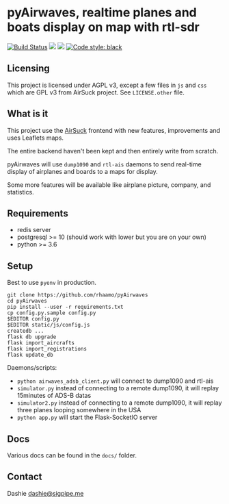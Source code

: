 # pyAirwaves, realtime planes and boats display on map with rtl-sdr

<a href="https://dronegh.sigpipe.me/rhaamo/pyAirwaves"><img src="https://dronegh.sigpipe.me/api/badges/rhaamo/pyAirwaves/status.svg" alt="Build Status"/></a>
<a href="https://github.com/rhaamo/pyAirwaves/blob/master/LICENSE"><img src="https://img.shields.io/badge/license-AGPL3-green.svg"/></a>
<img src="https://img.shields.io/badge/python-%3E%3D3.6-blue.svg"/> [![Code style: black](https://img.shields.io/badge/code%20style-black-000000.svg)](https://github.com/ambv/black)

## Licensing

This project is licensed under AGPL v3, except a few files in `js` and `css` which are GPL v3 from AirSuck project.
See `LICENSE.other` file.

## What is it

This project use the [AirSuck](https://github.com/ThreeSixes/airSuck) frontend with new features, improvements and uses Leaflets maps.

The entire backend haven't been kept and then entirely write from scratch.

pyAirwaves will use `dump1090` and `rtl-ais` daemons to send real-time display of airplanes and boards to a maps for display.

Some more features will be available like airplane picture, company, and statistics.

## Requirements
- redis server
- postgresql >= 10 (should work with lower but you are on your own)
- python >= 3.6

## Setup

Best to use `pyenv` in production.

```
git clone https://github.com/rhaamo/pyAirwaves
cd pyAirwaves
pip install --user -r requirements.txt
cp config.py.sample config.py
$EDITOR config.py
$EDITOR static/js/config.js
createdb ...
flask db upgrade
flask import_aircrafts
flask import_registrations
flask update_db
```

Daemons/scripts:
- `python airwaves_adsb_client.py` will connect to dump1090 and rtl-ais
- `simulator.py` instead of connecting to a remote dump1090, it will replay 15minutes of ADS-B datas
- `simulator2.py` instead of connecting to a remote dump1090, it will replay three planes looping somewhere in the USA
- `python app.py` will start the Flask-SocketIO server

## Docs

Various docs can be found in the `docs/` folder.

## Contact

Dashie <dashie@sigpipe.me>